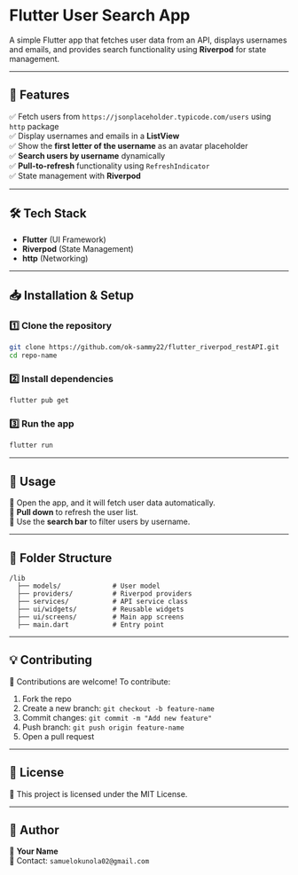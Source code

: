 # Flutter User Search App

A simple Flutter app that fetches user data from an API, displays usernames and emails, and provides search functionality using **Riverpod** for state management.

---

## 🚀 Features

✅ Fetch users from `https://jsonplaceholder.typicode.com/users` using `http` package  
✅ Display usernames and emails in a **ListView**  
✅ Show the **first letter of the username** as an avatar placeholder  
✅ **Search users by username** dynamically  
✅ **Pull-to-refresh** functionality using `RefreshIndicator`  
✅ State management with **Riverpod**

---

## 🛠️ Tech Stack

- **Flutter** (UI Framework)
- **Riverpod** (State Management)
- **http** (Networking)

---

## 📥 Installation & Setup

### 1️⃣ Clone the repository

```sh
git clone https://github.com/ok-sammy22/flutter_riverpod_restAPI.git
cd repo-name
```

### 2️⃣ Install dependencies

```sh
flutter pub get
```

### 3️⃣ Run the app

```sh
flutter run
```

---

## 📝 Usage

🔹 Open the app, and it will fetch user data automatically.  
🔹 **Pull down** to refresh the user list.  
🔹 Use the **search bar** to filter users by username.

---

## 📌 Folder Structure

```
/lib
  ├── models/             # User model
  ├── providers/          # Riverpod providers
  ├── services/           # API service class
  ├── ui/widgets/         # Reusable widgets
  ├── ui/screens/         # Main app screens
  ├── main.dart           # Entry point
```

---

## 💡 Contributing

👥 Contributions are welcome! To contribute:

1. Fork the repo
2. Create a new branch: `git checkout -b feature-name`
3. Commit changes: `git commit -m "Add new feature"`
4. Push branch: `git push origin feature-name`
5. Open a pull request

---

## 📜 License

📜 This project is licensed under the MIT License.

---

## 👤 Author

🔹 **Your Name**  
📧 Contact: `samuelokunola02@gmail.com`
